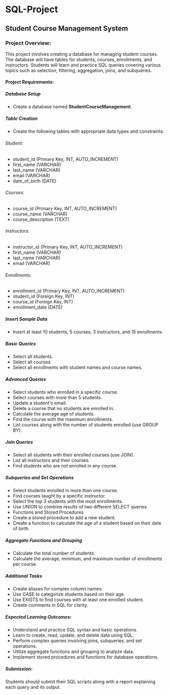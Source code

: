 # SQL-Project

## Student Course Management System

### Project Overview:
This project involves creating a database for managing student courses. The database will have tables for students, courses, enrollments, and instructors. Students will learn and practice SQL queries covering various topics such as selection, filtering, aggregation, joins, and subqueries.

#### Project Requirements:

##### Database Setup
- Create a database named **StudentCourseManagement**.

##### Table Creation
- Create the following tables with appropriate data types and constraints:
  
###### Student:
* student_id (Primary Key, INT, AUTO_INCREMENT)
* first_name (VARCHAR)
* last_name (VARCHAR)
* email (VARCHAR)
* date_of_birth (DATE)

###### Courses: 
* course_id (Primary Key, INT, AUTO_INCREMENT)
* course_name (VARCHAR)
* course_description (TEXT)

###### Instructors:
* instructor_id (Primary Key, INT, AUTO_INCREMENT)
* first_name (VARCHAR)
* last_name (VARCHAR)
* email (VARCHAR)

###### Enrollments:
* enrollment_id (Primary Key, INT, AUTO_INCREMENT)
* student_id (Foreign Key, INT)
* course_id (Foreign Key, INT)
* enrollment_date (DATE)

##### Insert Sample Data
- Insert at least 10 students, 5 courses, 3 instructors, and 15 enrollments.

##### Basic Queries
- Select all students.
- Select all courses.
- Select all enrollments with student names and course names.
 
##### Advanced Queries
- Select students who enrolled in a specific course.
- Select courses with more than 5 students.
- Update a student's email.
- Delete a course that no students are enrolled in.
- Calculate the average age of students.
- Find the course with the maximum enrollments.
- List courses along with the number of students enrolled (use GROUP BY).

##### Join Queries
- Select all students with their enrolled courses (use JOIN).
- List all instructors and their courses.
- Find students who are not enrolled in any course.
  
##### Subqueries and Set Operations
- Select students enrolled in more than one course.
- Find courses taught by a specific instructor.
- Select the top 3 students with the most enrollments.
- Use UNION to combine results of two different SELECT queries.
- Functions and Stored Procedures
- Create a stored procedure to add a new student.
- Create a function to calculate the age of a student based on their date of birth.
  
##### Aggregate Functions and Grouping
- Calculate the total number of students.
- Calculate the average, minimum, and maximum number of enrollments per course.

##### Additional Tasks
- Create aliases for complex column names.
- Use CASE to categorize students based on their age.
- Use EXISTS to find courses with at least one enrolled student.
- Create comments in SQL for clarity.
  
##### Expected Learning Outcomes:
- Understand and practice SQL syntax and basic operations.
- Learn to create, read, update, and delete data using SQL.
- Perform complex queries involving joins, subqueries, and set operations.
- Utilize aggregate functions and grouping to analyze data.
- Implement stored procedures and functions for database operations.

##### Submission:
Students should submit their SQL scripts along with a report explaining each query and its output.
